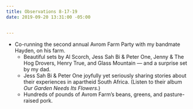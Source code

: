 ```yaml
---
title: Observations 8-17-19
date: 2019-09-20 13:31:00 -05:00


---
```


- Co-running the second annual Avrom Farm Party with my bandmate Hayden, on his farm.
	- Beautiful sets by Al Scorch, Jess Sah Bi & Peter One, Jenny & The Hog Drovers, Henry True, and Glass Mountain — and a surprise set by my dad.
	- Jess Sah Bi & Peter One joyfully yet seriously sharing stories about their experiences in apartheid South Africa. (Listen to their album *Our Garden Needs Its Flowers*.)
	- Hundreds of pounds of Avrom Farm’s beans, greens, and pasture-raised pork.
